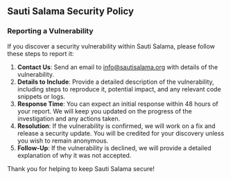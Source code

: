 ## Sauti Salama Security Policy

### Reporting a Vulnerability

If you discover a security vulnerability within Sauti Salama, please follow these steps to report it:

1. **Contact Us**: Send an email to [info@sautisalama.org](mailto:info@sautisalama.org) with details of the vulnerability.
2. **Details to Include**: Provide a detailed description of the vulnerability, including steps to reproduce it, potential impact, and any relevant code snippets or logs.
3. **Response Time**: You can expect an initial response within 48 hours of your report. We will keep you updated on the progress of the investigation and any actions taken.
4. **Resolution**: If the vulnerability is confirmed, we will work on a fix and release a security update. You will be credited for your discovery unless you wish to remain anonymous.
5. **Follow-Up**: If the vulnerability is declined, we will provide a detailed explanation of why it was not accepted.

Thank you for helping to keep Sauti Salama secure!
